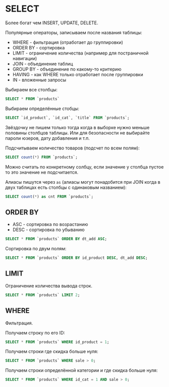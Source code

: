 # SELECT
Более богат чем INSERT, UPDATE, DELETE.

Популярные операторы, записываем после названия таблицы:
- WHERE - фильтрация (отработает до группировки)
- ORDER BY - сортировка
- LIMIT - ограничение количества (например для постраничной навигации)
- JOIN - объединение таблиц
- GROUP BY - объединение по какому-то критерию
- HAVING - как WHERE только отработает после группировки
- IN - вложенные запросы

Выбираем все столбцы:

```sql
SELECT * FROM `products`
```

Выбираем определённые стобцы:

```sql
SELECT `id_product`, `id_cat`, `title` FROM `products`; 
```

Звёздочку не пишем только тогда когда в выборке нужно меньше половины столбцов таблицы. Или для безопасности не выбирайте пароли юзеров, дату добавления и т.п.

Подсчитываем количество товаров (подсчет по всем полям):

```sql
SELECT count(*) FROM `products`;
```

Можно считать по конкретному солбцу, если значение у столбца пустое то это значение не подсчитается.

Алиасы пишутся через `as` (алиасы могут понадобится при JOIN когда в двух таблицах есть столбцы с одинаковым названием):

```sql
SELECT count(*) as cnt FROM `products`;
```

## ORDER BY
- ASC - сортировка по возрастанию
- DESC - сортировка по убыванию

```sql
SELECT * FROM `products` ORDER BY dt_add ASC;
```

Сортировка по двум полям:

```sql
SELECT * FROM `products` ORDER BY id_product DESC, dt_add DESC; 
```

## LIMIT
Ограничение количества вывода строк.

```sql
SELECT * FROM `products` LIMIT 2;
```

## WHERE
Фильтрация.

Получаем строку по его ID:

```sql
SELECT * FROM `products` WHERE id_product = 1;
```

Получаем строки где скидка больше нуля:

```sql
SELECT * FROM `products` WHERE sale > 0;
```

Получаем строки определённой категории и где скидка больше нуля:

```sql
SELECT * FROM `products` WHERE id_cat = 1 AND sale > 0;
```
